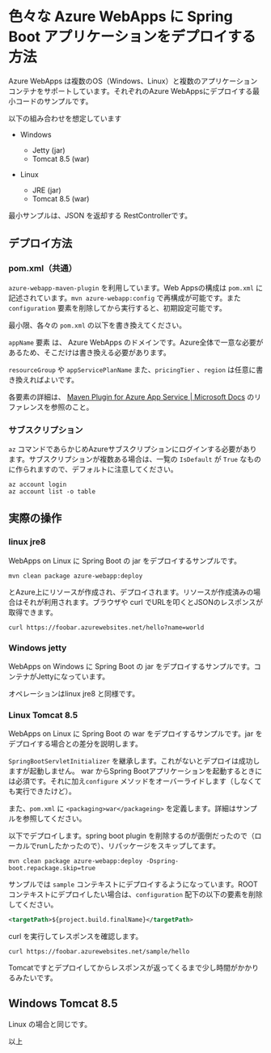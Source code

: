 # 色々な Azure WebApps に Spring Boot アプリケーションをデプロイする方法

Azure WebApps は複数のOS（Windows、Linux）と複数のアプリケーションコンテナをサポートしています。それぞれのAzure WebAppsにデプロイする最小コードのサンプルです。

以下の組み合わせを想定しています

* Windows
  * Jetty (jar)
  * Tomcat 8.5 (war)

* Linux
  * JRE (jar)
  * Tomcat 8.5 (war)

最小サンプルは、JSON を返却する RestControllerです。

## デプロイ方法

### pom.xml（共通）

`azure-webapp-maven-plugin` を利用しています。Web Appsの構成は `pom.xml` に記述されています。`mvn azure-webapp:config` で再構成が可能です。また`configuration` 要素を削除してから実行すると、初期設定可能です。

最小限、各々の `pom.xml` の以下を書き換えてください。

`appName` 要素 は、 Azure WebApps のドメインです。Azure全体で一意な必要があるため、そこだけは書き換える必要があります。

`resourceGroup` や `appServicePlanName` また、`pricingTier` 、`region` は任意に書き換えればよいです。

各要素の詳細は、 [Maven Plugin for Azure App Service | Microsoft Docs](https://docs.microsoft.com/ja-jp/java/api/overview/azure/maven/azure-webapp-maven-plugin/readme?view=azure-java-stable) のリファレンスを参照のこと。

### サブスクリプション

`az` コマンドであらかじめAzureサブスクリプションにログインする必要があります。サブスクリプションが複数ある場合は、一覧の `IsDefault` が `True` なものに作られますので、デフォルトに注意してください。

```
az account login
az account list -o table 
```

## 実際の操作

### linux jre8

WebApps on Linux に Spring Boot の jar をデプロイするサンプルです。

```
mvn clean package azure-webapp:deploy
```

とAzure上にリソースが作成され、デプロイされます。リソースが作成済みの場合はそれが利用されます。ブラウザや curl でURLを叩くとJSONのレスポンスが取得できます。

```
curl https://foobar.azurewebsites.net/hello?name=world
```

### Windows jetty

WebApps on Windows に Spring Boot の jar をデプロイするサンプルです。コンテナがJettyになっています。

オペレーションはlinux jre8 と同様です。

### Linux Tomcat 8.5

WebApps on Linux に Spring Boot の war をデプロイするサンプルです。jar をデプロイする場合との差分を説明します。

`SpringBootServletInitializer` を継承します。これがないとデプロイは成功しますが起動しません。 war からSpring Bootアプリケーションを起動するときには必須です。それに加え`configure` メソッドをオーバーライドします（しなくても実行できたけど）。

また、`pom.xml` に `<packaging>war</packageing>` を定義します。詳細はサンプルを参照してください。


以下でデプロイします。spring boot plugin を削除するのが面倒だったので（ローカルでrunしたかったので）、リパッケージをスキップしてます。

```
mvn clean package azure-webapp:deploy -Dspring-boot.repackage.skip=true
```

サンプルでは `sample` コンテキストにデプロイするようになっています。ROOTコンテキストにデプロイしたい場合は、`configuration` 配下の以下の要素を削除してください。

```xml
<targetPath>${project.build.finalName}</targetPath>
```

curl を実行してレスポンスを確認します。

```
curl https://foobar.azurewebsites.net/sample/hello
```

Tomcatですとデプロイしてからレスポンスが返ってくるまで少し時間がかかりるみたいです。

## Windows Tomcat 8.5

Linux の場合と同じです。


以上
